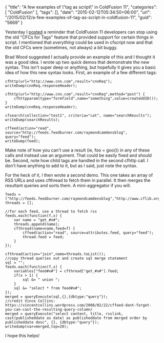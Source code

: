 {
	"title": "A few examples of \\\"tag as script\\\" in ColdFusion 11",
	"categories": [
		"ColdFusion"
	],
	"tags": [],
	"date": "2015-02-12T05:34:50+06:00",
	"url": "/2015/02/12/a-few-examples-of-tag-as-script-in-coldfusion-11",
	"guid": "5669"
}

Yesterday I <a href="http://www.raymondcamden.com/2015/02/11/reminder-stop-using-the-old-cfc-based-tags-in-coldfusion-11">posted</a> a reminder that ColdFusion 11 developers can stop using the old "CFCs for Tags" feature that provided support for certain things in script. I mentioned that <i>everything</i> could be used in cfscript now and that the old CFCs were (sometimes, not always) a bit buggy.

<!--more-->

Brad Wood suggested I actually provide an example of this and I thought it was a good idea. I wrote up two quick demos that demonstrate the new syntax. This isn't super deep or anything, but hopefully it gives you a basic idea of how this new syntax looks. First, an example of a few different tags:

<pre><code class="language-javascript">cfhttp(url="http://www.cnn.com",result="cnnReq");
writeDump(cnnReq.responseHeader);

cfhttp(url="http://www.cnn.com",result="cnnReq",method="post") {
	cfhttpparam(type="formfield",name="something",value=createUUID());	
}
writeDump(cnnReq.responseHeader);

cfsearch(collection="test1", criteria="cat", name="searchResults");
writeDump(searchResults);

cffeed(action="read", source="http://feeds.feedburner.com/raymondcamdensblog", query="feed");
writeDump(feed);</code></pre>

Make note of how you can't use a result (ie, foo = goo()) in any of these calls and instead use an argument. That could be easily fixed and should be. Second, note how child tags are handled in the second cfhttp call. I don't have anything to add to it, but as I said, just note the syntax.

For the heck of it, I then wrote a second demo. This one takes an array of RSS URLs and uses cfthread to fetch them in parallel. It then merges the resultant queries and sorts them. A mini-aggregator if you will. 

<pre><code class="language-javascript">feeds = ["http://feeds.feedburner.com/raymondcamdensblog","http://www.cflib.org/rss","http://feeds.feedburner.com/ColdfusionbloggersorgFeed"];
threads = [];

//for each feed, use a thread to fetch rss
feeds.each(function(f,x) {
	var name = "get_#x#";
	threads.append(name);
	cfthread(name=name,feed=f) {
		cffeed(action="read", source=attributes.feed, query="feed");
		thread.feed = feed;
	}
});	

cfthread(action="join",name=threads.toList());
//copy thread queries out and create sql merge statement
sql = "";
feeds.each(function(f,x) {
	variables["feed#x#"] = cfthread["get_#x#"].feed;
	if(x &gt; 1) {
		sql &= " union ";
	}
	sql &= "select * from feed#x#";
});
merged = queryExecute(sql,{},{dbtype:"query"});
//credit Vince Collins: https://vincentcollins.wordpress.com/2008/02/22/cffeed-dont-forget-you-can-cast-the-resulting-query-column/
merged = queryExecute("select content, title, rsslink, cast(publisheddate as date) as publisheddate from merged order by publisheddate desc", {}, {dbtype:"query"});
writedump(var=merged,top=20);</code></pre>

I hope this helps!